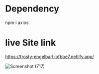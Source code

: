 # Dependency
  npm i axios
# live Site link
  https://frosty-engelbart-bfbbe7.netlify.app/
  
  ![Screenshot (717)](https://user-images.githubusercontent.com/60258353/120216278-702d7200-c254-11eb-9657-bc41a8393ebd.png)


